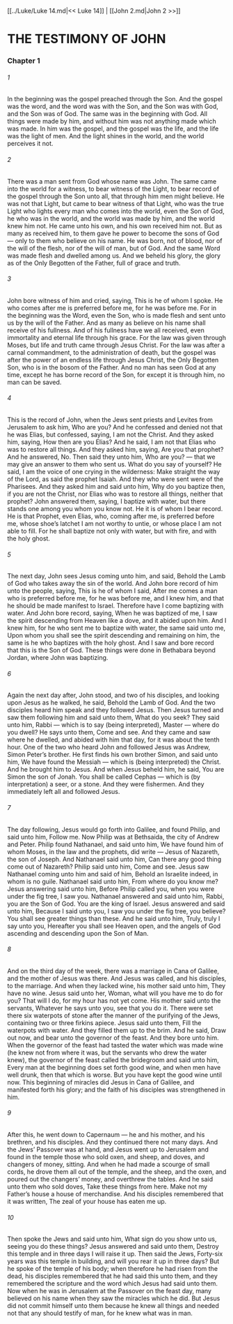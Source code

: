 [[../Luke/Luke 14.md|<< Luke 14]]  |  [[John 2.md|John 2 >>]]

# THE TESTIMONY OF JOHN
### Chapter 1
###### 1

In the beginning was the gospel preached through the Son. And the gospel was the word, and the word was with the Son, and the Son was with God, and the Son was of God. The same was in the beginning with God. All things were made by him, and without him was not anything made which was made. In him was the gospel, and the gospel was the life, and the life was the light of men. And the light shines in the world, and the world perceives it not.

###### 2
There was a man sent from God whose name was John. The same came into the world for a witness, to bear witness of the Light, to bear record of the gospel through the Son unto all, that through him men might believe. He was not that Light, but came to bear witness of that Light, who was the true Light who lights every man who comes into the world, even the Son of God, he who was in the world, and the world was made by him, and the world knew him not. He came unto his own, and his own received him not. But as many as received him, to them gave he power to become the sons of God — only to them who believe on his name. He was born, not of blood, nor of the will of the flesh, nor of the will of man, but of God. And the same Word was made flesh and dwelled among us. And we beheld his glory, the glory as of the Only Begotten of the Father, full of grace and truth.

###### 3
John bore witness of him and cried, saying, This is he of whom I spoke. He who comes after me is preferred before me, for he was before me. For in the beginning was the Word, even the Son, who is made flesh and sent unto us by the will of the Father. And as many as believe on his name shall receive of his fullness. And of his fullness have we all received, even immortality and eternal life through his grace. For the law was given through Moses, but life and truth came through Jesus Christ. For the law was after a carnal commandment, to the administration of death, but the gospel was after the power of an endless life through Jesus Christ, the Only Begotten Son, who is in the bosom of the Father. And no man has seen God at any time, except he has borne record of the Son, for except it is through him, no man can be saved.

###### 4
This is the record of John, when the Jews sent priests and Levites from Jerusalem to ask him, Who are you? And he confessed and denied not that he was Elias, but confessed, saying, I am not the Christ. And they asked him, saying, How then are you Elias? And he said, I am not that Elias who was to restore all things. And they asked him, saying, Are you that prophet? And he answered, No. Then said they unto him, Who are you? — that we may give an answer to them who sent us. What do you say of yourself? He said, I am the voice of one crying in the wilderness: Make straight the way of the Lord, as said the prophet Isaiah. And they who were sent were of the Pharisees. And they asked him and said unto him, Why do you baptize then, if you are not the Christ, nor Elias who was to restore all things, neither that prophet? John answered them, saying, I baptize with water, but there stands one among you whom you know not. He it is of whom I bear record. He is that Prophet, even Elias, who, coming after me, is preferred before me, whose shoe’s latchet I am not worthy to untie, or whose place I am not able to fill. For he shall baptize not only with water, but with fire, and with the holy ghost.

###### 5
The next day, John sees Jesus coming unto him, and said, Behold the Lamb of God who takes away the sin of the world. And John bore record of him unto the people, saying, This is he of whom I said, After me comes a man who is preferred before me, for he was before me, and I knew him, and that he should be made manifest to Israel. Therefore have I come baptizing with water. And John bore record, saying, When he was baptized of me, I saw the spirit descending from Heaven like a dove, and it abided upon him. And I knew him, for he who sent me to baptize with water, the same said unto me, Upon whom you shall see the spirit descending and remaining on him, the same is he who baptizes with the holy ghost. And I saw and bore record that this is the Son of God. These things were done in Bethabara beyond Jordan, where John was baptizing.

###### 6
Again the next day after, John stood, and two of his disciples, and looking upon Jesus as he walked, he said, Behold the Lamb of God. And the two disciples heard him speak and they followed Jesus. Then Jesus turned and saw them following him and said unto them, What do you seek? They said unto him, Rabbi — which is to say (being interpreted), Master — where do you dwell? He says unto them, Come and see. And they came and saw where he dwelled, and abided with him that day, for it was about the tenth hour. One of the two who heard John and followed Jesus was Andrew, Simon Peter’s brother. He first finds his own brother Simon, and said unto him, We have found the Messiah — which is (being interpreted) the Christ. And he brought him to Jesus. And when Jesus beheld him, he said, You are Simon the son of Jonah. You shall be called Cephas — which is (by interpretation) a seer, or a stone. And they were fishermen. And they immediately left all and followed Jesus.

###### 7
The day following, Jesus would go forth into Galilee, and found Philip, and said unto him, Follow me. Now Philip was at Bethsaida, the city of Andrew and Peter. Philip found Nathanael, and said unto him, We have found him of whom Moses, in the law and the prophets, did write — Jesus of Nazareth, the son of Joseph. And Nathanael said unto him, Can there any good thing come out of Nazareth? Philip said unto him, Come and see. Jesus saw Nathanael coming unto him and said of him, Behold an Israelite indeed, in whom is no guile. Nathanael said unto him, From where do you know me? Jesus answering said unto him, Before Philip called you, when you were under the fig tree, I saw you. Nathanael answered and said unto him, Rabbi, you are the Son of God. You are the king of Israel. Jesus answered and said unto him, Because I said unto you, I saw you under the fig tree, you believe? You shall see greater things than these. And he said unto him, Truly, truly I say unto you, Hereafter you shall see Heaven open, and the angels of God ascending and descending upon the Son of Man.

###### 8
And on the third day of the week, there was a marriage in Cana of Galilee, and the mother of Jesus was there. And Jesus was called, and his disciples, to the marriage. And when they lacked wine, his mother said unto him, They have no wine. Jesus said unto her, Woman, what will you have me to do for you? That will I do, for my hour has not yet come. His mother said unto the servants, Whatever he says unto you, see that you do it. There were set there six waterpots of stone after the manner of the purifying of the Jews, containing two or three firkins apiece. Jesus said unto them, Fill the waterpots with water. And they filled them up to the brim. And he said, Draw out now, and bear unto the governor of the feast. And they bore unto him. When the governor of the feast had tasted the water which was made wine (he knew not from where it was, but the servants who drew the water knew), the governor of the feast called the bridegroom and said unto him, Every man at the beginning does set forth good wine, and when men have well drunk, then that which is worse. But you have kept the good wine until now. This beginning of miracles did Jesus in Cana of Galilee, and manifested forth his glory; and the faith of his disciples was strengthened in him.

###### 9
After this, he went down to Capernaum — he and his mother, and his brethren, and his disciples. And they continued there not many days. And the Jews’ Passover was at hand, and Jesus went up to Jerusalem and found in the temple those who sold oxen, and sheep, and doves, and changers of money, sitting. And when he had made a scourge of small cords, he drove them all out of the temple, and the sheep, and the oxen, and poured out the changers’ money, and overthrew the tables. And he said unto them who sold doves, Take these things from here. Make not my Father’s house a house of merchandise. And his disciples remembered that it was written, The zeal of your house has eaten me up.

###### 10
Then spoke the Jews and said unto him, What sign do you show unto us, seeing you do these things? Jesus answered and said unto them, Destroy this temple and in three days I will raise it up. Then said the Jews, Forty-six years was this temple in building, and will you rear it up in three days? But he spoke of the temple of his body; when therefore he had risen from the dead, his disciples remembered that he had said this unto them, and they remembered the scripture and the word which Jesus had said unto them. Now when he was in Jerusalem at the Passover on the feast day, many believed on his name when they saw the miracles which he did. But Jesus did not commit himself unto them because he knew all things and needed not that any should testify of man, for he knew what was in man.